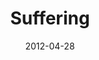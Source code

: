 ---
layout: message
category: message
series: "James: Putting Your Faith to Work"
title: "Suffering"
date: 2012-04-28
message_id: 724
---